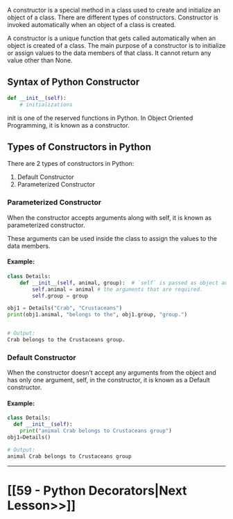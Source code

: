 
A constructor is a special method in a class used to create and initialize an object of a class. There are different types of constructors. Constructor is invoked automatically when an object of a class is created.

A constructor is a unique function that gets called automatically when an object is created of a class. 
The main purpose of a constructor is to initialize or assign values to the data members of that class. It cannot return any value other than None.


## Syntax of Python Constructor
```python
def __init__(self):
	# initializations
 ```
init is one of the reserved functions in Python. In Object Oriented Programming, it is known as a constructor.

## Types of Constructors in Python

There are 2 types of constructors in Python:
1. Default Constructor
2. Parameterized Constructor
  
### Parameterized Constructor
When the constructor accepts arguments along with self, it is known as parameterized constructor.

These arguments can be used inside the class to assign the values to the data members. 
#### Example:
``` python
class Details:
    def __init__(self, animal, group):  # `self` is passed as object automatically
        self.animal = animal # the arguments that are required.
        self.group = group

obj1 = Details("Crab", "Crustaceans")
print(obj1.animal, "belongs to the", obj1.group, "group.")


# Output:
Crab belongs to the Crustaceans group.
```
### Default Constructor
When the constructor doesn't accept any arguments from the object and has only one argument, self, in the constructor, it is known as a Default constructor.
#### Example:
```python
class Details:
  def __init__(self):
    print("animal Crab belongs to Crustaceans group")
obj1=Details()

# Output:
animal Crab belongs to Crustaceans group
```

---
# [[59 - Python Decorators|Next Lesson>>]]


